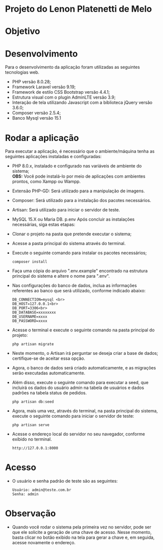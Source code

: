 # Projeto do Lenon Platenetti de Melo

# Objetivo


# Desenvolvimento
Para o desenvolvimento da aplicação foram utilizadas as seguintes tecnologias web.
* PHP versão 8.0.28;
* Framework Laravel versão 9.19;
* Framework de estilo CSS Bootstrap versão 4.4.1;
* Estrutura visual com o plugin AdminLTE versão 3.9;
* Interação de tela utilizando Javascript com a biblioteca jQuery versão 3.6.0;
* Composer versão 2.5.4;
* Banco Mysql versão 15.1

# Rodar a aplicação
Para executar a aplicação, é necessário que o ambiente/máquina tenha as seguintes aplicações instaladas e configuradas:
* PHP 8.0.x, instalado e configurado nas variáveis de ambiente do sistema;
<br><b>OBS:</b> Você pode instalá-lo por meio de aplicações com ambientes prontos, como Xampp ou Wampp.
* Extensão PHP-GD: Será utilizado para a manipulação de imagens.
* Composer: Será utilizado para a instalação dos pacotes necessários.
* Artisan: Será utilizado para iniciar o servidor de teste.
* MySQL 15.X ou Maria DB.
  p.env
Após concluir as instalações necessárias, siga estas etapas:
* Clonar o projeto na pasta que pretende executar o sistema;
* Acesse a pasta principal do sistema através do terminal.
* Execute o seguinte comando para instalar os pacotes necessários;

      composer install

* Faça uma cópia do arquivo ".env.example" encontrado na estrutura principal do sistema e altere o nome para ".env".
* Nas configurações do banco de dados, inclua as informações referentes ao banco que será utilizado, conforme indicado abaixo:

      DB_CONNECTION=mysql <br>
      DB_HOST=127.0.0.1<br>
      DB_PORT=3306<br>
      DB_DATABASE=xxxxxxxx
      DB_USERNAME=xxxx
      DB_PASSWORD=xxxx

* Acesse o terminal e execute o seguinte comando na pasta principal do projeto:

      php artisan migrate

* Neste momento, o Artisan irá perguntar se deseja criar a base de dados; certifique-se de aceitar essa opção.
* Agora, o banco de dados será criado automaticamente, e as migrações serão executadas automaticamente.
* Além disso, execute o seguinte comando para executar a seed, que incluirá os dados do usuário admin na tabela de usuários e dados padrões na tabela status de pedidos.

      php artisan db:seed

* Agora, mais uma vez, através do terminal, na pasta principal do sistema, execute o seguinte comando para iniciar o servidor de teste:

      php artisan serve 

* Acesse o endereço local do servidor no seu navegador, conforme exibido no terminal.
      
      http://127.0.0.1:8000

# Acesso

* O usuário e senha padrão de teste são as seguintes:

      Usuário: admin@teste.com.br
      Senha: admin


# Observação

* Quando você rodar o sistema pela primeira vez no servidor, pode ser que ele solicite a geração de uma chave de acesso. Nesse momento, basta clicar no botão exibido na tela para gerar a chave e, em seguida, acesse novamente o endereço.
